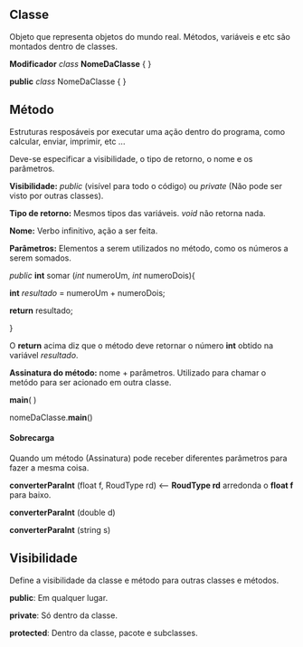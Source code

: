 ## Classe

Objeto que representa objetos do mundo real. Métodos, variáveis e etc são montados dentro de classes.

**Modificador** *class* **NomeDaClasse** { }



**public** *class* NomeDaClasse { }



## Método

Estruturas resposáveis por executar uma ação dentro do programa, como calcular, enviar, imprimir, etc ...

Deve-se especificar a visibilidade, o tipo de retorno, o nome e os parâmetros.



**Visibilidade:** *public* (visível para todo o código) ou *private* (Não pode ser visto por outras classes).

**Tipo de retorno:** Mesmos tipos das variáveis. *void* não retorna nada.

**Nome:** Verbo infinitivo, ação a ser feita.

**Parâmetros:** Elementos a serem utilizados no método, como os números a serem somados.



*public* **int** somar (*int* numeroUm, *int* numeroDois){

**int** *resultado* = numeroUm + numeroDois;

**return** resultado; 

}

O **return** acima diz que o método deve retornar o número **int** obtido na variável *resultado*.



**Assinatura do método:** nome + parâmetros. Utilizado para chamar o metódo para ser acionado em outra classe.

**main**( )

nomeDaClasse.**main**()





#### Sobrecarga

Quando um método (Assinatura) pode receber diferentes parâmetros para fazer a mesma coisa.

**converterParaInt** (float f, RoudType rd) <-- **RoudType rd** arredonda o **float f** para baixo.

**converterParaInt** (double d)

**converterParaInt** (string s)



## Visibilidade

Define a visibilidade da classe e método para outras classes e métodos.

**public**: Em qualquer lugar.

**private**: Só dentro da classe.

**protected**: Dentro da classe, pacote e subclasses.